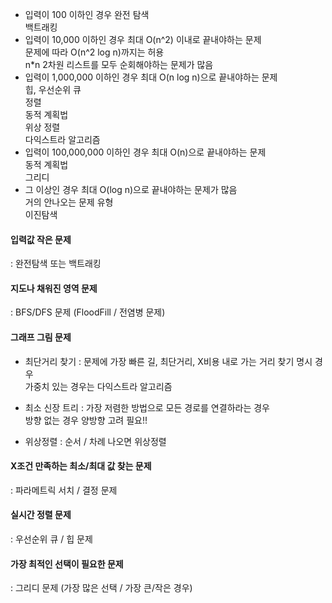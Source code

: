 - 입력이 100 이하인 경우
완전 탐색  
백트래킹  
- 입력이 10,000 이하인 경우
최대 O(n^2) 이내로 끝내야하는 문제  
문제에 따라 O(n^2 log n)까지는 허용  
n*n 2차원 리스트를 모두 순회해야하는 문제가 많음  
- 입력이 1,000,000 이하인 경우
최대 O(n log n)으로 끝내야하는 문제  
힙, 우선순위 큐  
정렬  
동적 계획법  
위상 정렬  
다익스트라 알고리즘  
- 입력이 100,000,000 이하인 경우
최대 O(n)으로 끝내야하는 문제  
동적 계획법  
그리디  
- 그 이상인 경우
최대 O(log n)으로 끝내야하는 문제가 많음  
거의 안나오는 문제 유형  
이진탐색  


#### 입력값 작은 문제
: 완전탐색 또는 백트래킹  

#### 지도나 채워진 영역 문제
: BFS/DFS 문제 (FloodFill / 전염병 문제)

#### 그래프 그림 문제
- 최단거리 찾기 
: 문제에 가장 빠른 길, 최단거리, X비용 내로 가는 거리 찾기 명시 경우  
가중치 있는 경우는 다익스트라 알고리즘   

- 최소 신장 트리
: 가장 저렴한 방법으로 모든 경로를 연결하라는 경우    
방향 없는 경우 양방향 고려 필요!!  

- 위상정렬
: 순서 / 차례 나오면 위상정렬 


#### X조건 만족하는 최소/최대 값 찾는 문제
: 파라메트릭 서치 / 결정 문제

#### 실시간 정렬 문제
: 우선순위 큐 / 힙 문제

#### 가장 최적인 선택이 필요한 문제
: 그리디 문제 (가장 많은 선택 / 가장 큰/작은 경우)




